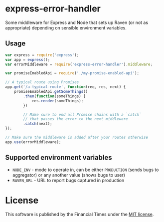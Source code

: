 # express-error-handler

Some middleware for Express and Node that sets up Raven (or not as appropriate) depending on sensible environment variables.

## Usage

```js
var express = require('express');
var app = express();
var errorMiddleware = require('express-error-handler').middleware;

var promiseEnabledApi = require('./my-promise-enabled-api');

// A typical route using Promises
app.get('/a-typical-route', function(req, res, next) {
	promiseEnabledApi.getSomeThings()
		.then(function(someThings) {
			res.render(someThings);
		})

		// Make sure to end all Promise chains with a `catch`
		// that passes the error to the next middleware
		.catch(next);
});

// Make sure the middleware is added after your routes otherwise 
app.use(errorMiddleware);
```

## Supported environment variables
- `NODE_ENV` - mode to operate in, can be either `PRODUCTION` (sends bugs to aggregator) or any another value (shows bugs to user)
- `RAVEN_URL` - URL to report bugs captured in production

# License

This software is published by the Financial Times under the [MIT license](http://opensource.org/licenses/MIT).
